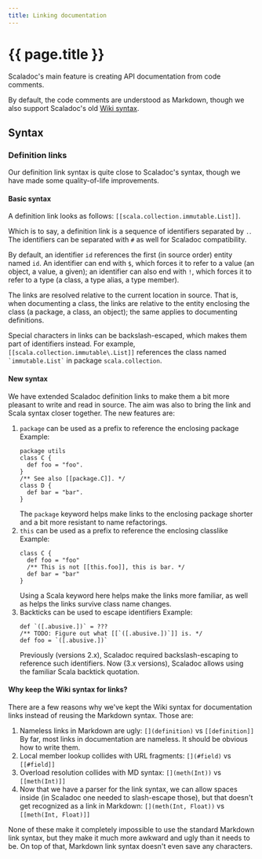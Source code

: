 ```yaml
---
title: Linking documentation
---
```


# {{ page.title }}

Scaladoc's main feature is creating API documentation from code comments.

By default, the code comments are understood as Markdown, though we also support
Scaladoc's old [Wiki syntax](https://docs.scala-lang.org/style/scaladoc.html).

## Syntax

### Definition links

Our definition link syntax is quite close to Scaladoc's syntax, though we have made some
quality-of-life improvements.

#### Basic syntax

A definition link looks as follows: `[[scala.collection.immutable.List]]`.

Which is to say, a definition link is a sequence of identifiers separated by
`.`. The identifiers can be separated with `#` as well for Scaladoc compatibility.

By default, an identifier `id` references the first (in source order) entity
named `id`. An identifier can end with `$`, which forces it to refer to a value
(an object, a value, a given); an identifier can also end with `!`, which forces
it to refer to a type (a class, a type alias, a type member).

The links are resolved relative to the current location in source. That is, when
documenting a class, the links are relative to the entity enclosing the class (a
package, a class, an object); the same applies to documenting definitions.

Special characters in links can be backslash-escaped, which makes them part of
identifiers instead. For example, `` [[scala.collection.immutable\.List]] ``
references the class named `` `immutable.List` `` in package `scala.collection`.

#### New syntax

We have extended Scaladoc definition links to make them a bit more pleasant to
write and read in source. The aim was also to bring the link and Scala syntax
closer together. The new features are:

1. `package` can be used as a prefix to reference the enclosing package
    Example:
    ```
    package utils
    class C {
      def foo = "foo".
    }
    /** See also [[package.C]]. */
    class D {
      def bar = "bar".
    }
    ```
    The `package` keyword helps make links to the enclosing package shorter
    and a bit more resistant to name refactorings.
1. `this` can be used as a prefix to reference the enclosing classlike
    Example:
    ```
    class C {
      def foo = "foo"
      /** This is not [[this.foo]], this is bar. */
      def bar = "bar"
    }
    ```
    Using a Scala keyword here helps make the links more familiar, as well as
    helps the links survive class name changes.
1. Backticks can be used to escape identifiers
    Example:
    ```
    def `([.abusive.])` = ???
    /** TODO: Figure out what [[`([.abusive.])`]] is. */
    def foo = `([.abusive.])`
    ```
    Previously (versions 2.x), Scaladoc required backslash-escaping to reference such identifiers. Now (3.x versions),
    Scaladoc allows using the familiar Scala backtick quotation.

#### Why keep the Wiki syntax for links?

There are a few reasons why we've kept the Wiki syntax for documentation links
instead of reusing the Markdown syntax. Those are:

1. Nameless links in Markdown are ugly: `[](definition)` vs `[[definition]]`
    By far, most links in documentation are nameless. It should be obvious how to
    write them.
2. Local member lookup collides with URL fragments: `[](#field)` vs `[[#field]]`
3. Overload resolution collides with MD syntax: `[](meth(Int))` vs `[[meth(Int)]]`
4. Now that we have a parser for the link syntax, we can allow spaces inside (in
    Scaladoc one needed to slash-escape those), but that doesn't get recognized
    as a link in Markdown: `[](meth(Int, Float))` vs `[[meth(Int, Float)]]`

None of these make it completely impossible to use the standard Markdown link
syntax, but they make it much more awkward and ugly than it needs to be. On top
of that, Markdown link syntax doesn't even save any characters.
